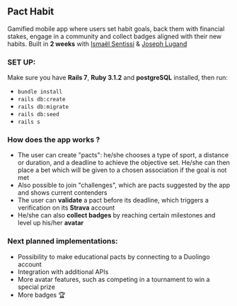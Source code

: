 ## Pact Habit

Gamified mobile app where users set habit goals, back them with financial stakes, engage in a community and collect badges aligned with their new habits.
Built in **2 weeks** with [Ismaël Sentissi](https://github.com/Sentouss) & [Joseph Lugand](https://github.com/josluga)


### SET UP:

Make sure you have **Rails 7**, **Ruby 3.1.2** and **postgreSQL** installed, then run:

- `bundle install`
- `rails db:create`
- `rails db:migrate`
- `rails db:seed`
- `rails s`


### How does the app works ?

- The user can create "pacts": he/she chooses a type of sport, a distance or duration, and a deadline to achieve the objective set. He/she can then place a bet which will be given to a chosen association if the goal is not met
- Also possible to join "challenges", which are pacts suggested by the app and shows current contenders
- The user can **validate** a pact before its deadline, which triggers a verification on its **Strava** account
- He/she can also **collect badges** by reaching certain milestones and level up his/her **avatar** 


### Next planned implementations:

- Possibility to make educational pacts by connecting to a Duolingo account
- Integration with additional APIs
- More avatar features, such as competing in a tournament to win a special prize
- More badges 🏆

